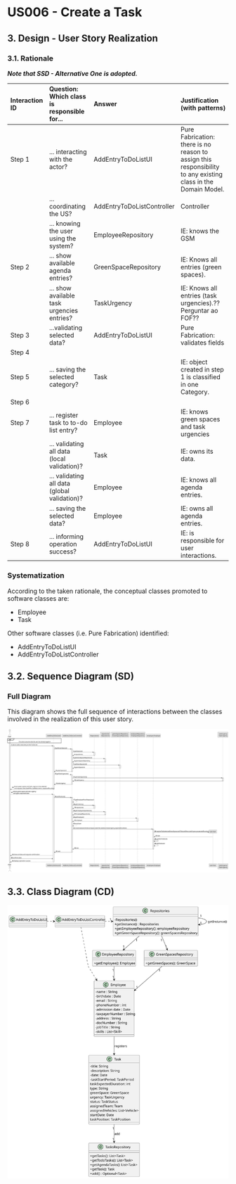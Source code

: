 # US006 - Create a Task 

## 3. Design - User Story Realization 

### 3.1. Rationale

_**Note that SSD - Alternative One is adopted.**_

| Interaction ID | Question: Which class is responsible for...       | Answer                     | Justification (with patterns)                                                                                 |
|:---------------|:--------------------------------------------------|:---------------------------|:--------------------------------------------------------------------------------------------------------------|
| Step 1  		     | 	... interacting with the actor?                  | AddEntryToDoListUI         | Pure Fabrication: there is no reason to assign this responsibility to any existing class in the Domain Model. |
| 			  		        | 	... coordinating the US?                         | AddEntryToDoListController | Controller                                                                                                    |
| 			  		        | ... knowing the user using the system?            | EmployeeRepository         | IE: knows the GSM                                                                                             |
| Step 2  		     | 		... show available agenda entries?					         | GreenSpaceRepository       | IE: Knows all entries (green spaces).                                                                         |
| 		             | 		... show available task urgencies entries?					 | TaskUrgency                | IE: Knows all entries (task urgencies).??Perguntar ao FOF??                                                   |
| Step 3  		     | 	...validating selected data?                     | AddEntryToDoListUI         | Pure Fabrication: validates fields                                                                            |
| Step 4  		     | 	                                                 |                            |                                                                                                               |
| Step 5  		     | 	... saving the selected category?                | Task                       | IE: object created in step 1 is classified in one Category.                                                   |
| Step 6  		     | 							                                           |                            |                                                                                                               |              
| Step 7  		     | 	... register task to to-do list entry?           | Employee                   | IE: knows green spaces and task urgencies                                                                     |
| 		             | 	... validating all data (local validation)?      | Task                       | IE: owns its data.                                                                                            | 
| 			  		        | 	... validating all data (global validation)?     | Employee                   | IE: knows all agenda entries.                                                                                 | 
| 			  		        | 	... saving the selected data?                    | Employee                   | IE: owns all agenda entries.                                                                                  | 
| Step 8  		     | 	... informing operation success?                 | AddEntryToDoListUI         | IE: is responsible for user interactions.                                                                     | 

### Systematization ##

According to the taken rationale, the conceptual classes promoted to software classes are: 

* Employee
* Task

Other software classes (i.e. Pure Fabrication) identified: 

* AddEntryToDoListUI  
* AddEntryToDoListController


## 3.2. Sequence Diagram (SD)

### Full Diagram

This diagram shows the full sequence of interactions between the classes involved in the realization of this user story.

![Sequence Diagram - Full](svg/us006-sequence-diagram-full.svg)

## 3.3. Class Diagram (CD)

![Class Diagram](svg/us006-class-diagram.svg)